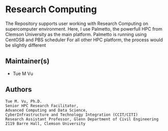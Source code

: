 # Research Computing 

The Repository supports user working with Research Computing on supercomputer environment.
Here, I use Palmetto, the powerfull HPC from Clemson University as the main platform. Palmetto is running using CentOS8 and PBS scheduler
For all other HPC platform, the process would be slightly different

## Maintainer(s)

* Tue M Vu

## Authors
```
Tue M. Vu, Ph.D. 
Senior HPC Research Facilitator,
Advanced Computing and Data Science,
CyberInfrastructure and Technology Integration (CCIT/CITI)
Research Assistant Professor, Glenn Department of Civil Engineering
2119 Barre Hall, Clemson University
```
